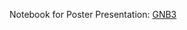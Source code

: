 Notebook for Poster Presentation: [GNB3](https://github.com/graceflitsch/graceflitsch.github.io/blob/main/GNB3.html)
